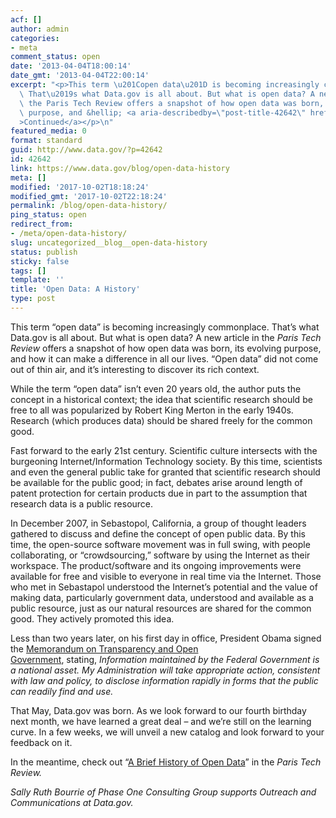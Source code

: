 ```yaml
---
acf: []
author: admin
categories:
- meta
comment_status: open
date: '2013-04-04T18:00:14'
date_gmt: '2013-04-04T22:00:14'
excerpt: "<p>This term \u201Copen data\u201D is becoming increasingly commonplace.\
  \ That\u2019s what Data.gov is all about. But what is open data? A new article in\
  \ the Paris Tech Review offers a snapshot of how open data was born, its evolving\
  \ purpose, and &hellip; <a aria-describedby=\"post-title-42642\" href=\"https://www.data.gov/blog/open-data-history\"\
  >Continued</a></p>\n"
featured_media: 0
format: standard
guid: http://www.data.gov/?p=42642
id: 42642
link: https://www.data.gov/blog/open-data-history
meta: []
modified: '2017-10-02T18:18:24'
modified_gmt: '2017-10-02T22:18:24'
permalink: /blog/open-data-history/
ping_status: open
redirect_from:
- /meta/open-data-history/
slug: uncategorized__blog__open-data-history
status: publish
sticky: false
tags: []
template: ''
title: 'Open Data: A History'
type: post
---
```

This term “open data” is becoming increasingly commonplace. That’s what Data.gov is all about. But what is open data? A new article in the *Paris Tech Review* offers a snapshot of how open data was born, its evolving purpose, and how it can make a difference in all our lives. “Open data” did not come out of thin air, and it’s interesting to discover its rich context.


While the term “open data” isn’t even 20 years old, the author puts the concept in a historical context; the idea that scientific research should be free to all was popularized by Robert King Merton in the early 1940s. Research (which produces data) should be shared freely for the common good.


Fast forward to the early 21st century. Scientific culture intersects with the burgeoning Internet/Information Technology society. By this time, scientists and even the general public take for granted that scientific research should be available for the public good; in fact, debates arise around length of patent protection for certain products due in part to the assumption that research data is a public resource.


In December 2007, in Sebastopol, California, a group of thought leaders gathered to discuss and define the concept of open public data. By this time, the open-source software movement was in full swing, with people collaborating, or “crowdsourcing,” software by using the Internet as their workspace. The product/software and its ongoing improvements were available for free and visible to everyone in real time via the Internet. Those who met in Sebastapol understood the Internet’s potential and the value of making data, particularly government data, understood and available as a public resource, just as our natural resources are shared for the common good. They actively promoted this idea.


Less than two years later, on his first day in office, President Obama signed the [Memorandum on Transparency and Open Government](https://obamawhitehouse.archives.gov/the-press-office/transparency-and-open-government), stating, *Information maintained by the Federal Government is a national asset. My Administration will take appropriate action, consistent with law and policy, to disclose information rapidly in forms that the public can readily find and use.*


That May, Data.gov was born. As we look forward to our fourth birthday next month, we have learned a great deal – and we’re still on the learning curve. In a few weeks, we will unveil a new catalog and look forward to your feedback on it.


In the meantime, check out “[A Brief History of Open Data](http://www.paristechreview.com/2013/03/29/brief-history-open-data/)” in the *Paris Tech Review.*


*Sally Ruth Bourrie of Phase One Consulting Group supports Outreach and Communications at Data.gov.*


 


